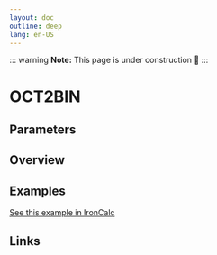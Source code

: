 ```yaml
---
layout: doc
outline: deep
lang: en-US
---
```


::: warning
**Note:** This page is under construction 🚧
:::

# OCT2BIN

## Parameters

## Overview

## Examples

[See this example in IronCalc](https://app.ironcalc.com/?filename=oct2bin)

## Links